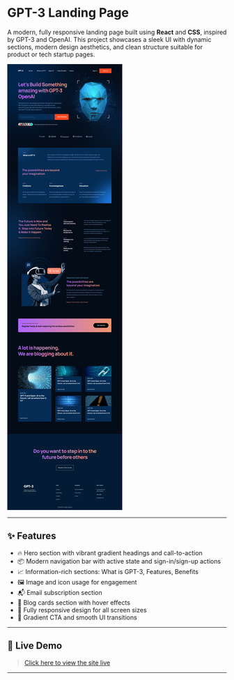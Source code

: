 # GPT-3 Landing Page

A modern, fully responsive landing page built using **React** and **CSS**, inspired by GPT-3 and OpenAI. This project showcases a sleek UI with dynamic sections, modern design aesthetics, and clean structure suitable for product or tech startup pages.

![GPT-3 Website Preview](./src/assets/screenshot.png)

---

## ✨ Features

- 🔥 Hero section with vibrant gradient headings and call-to-action
- 📦 Modern navigation bar with active state and sign-in/sign-up actions
- 📈 Information-rich sections: What is GPT-3, Features, Benefits
- 🖼️ Image and icon usage for engagement
- 📬 Email subscription section
- 🧠 Blog cards section with hover effects
- 📱 Fully responsive design for all screen sizes
- 🌈 Gradient CTA and smooth UI transitions

---

## 🚀 Live Demo

> [Click here to view the site live](https://github.com/PrakharSinghG/GPT3_React_Frontend)

---
